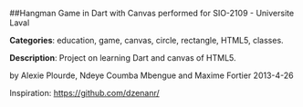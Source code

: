 
##Hangman Game in Dart with Canvas performed for SIO-2109 - Universite Laval

**Categories**: education, game, canvas, circle, rectangle, HTML5, classes.

**Description**: Project on learning Dart and canvas of HTML5.

by Alexie Plourde, Ndeye Coumba Mbengue and Maxime Fortier
2013-4-26

Inspiration: https://github.com/dzenanr/